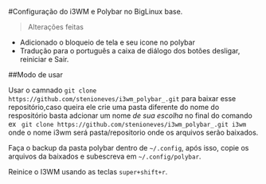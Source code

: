 
#Configuração do i3WM e Polybar no BigLinux base.

>Alterações feitas

 * Adicionado o bloqueio de tela e seu icone no polybar
 * Tradução para o português a caixa de diálogo dos botões desligar, reiniciar e Sair.
   

 ##Modo de usar  
 
 Usar o camnado `git clone https://github.com/stenioneves/i3wm_polybar_.git` para baixar esse repositório,caso queira ele crie uma pasta diferente do nome do respositório basta adcionar um nome *de sua escolha* no final do comando ex ` git clone https://github.com/stenioneves/i3wm_polybar_.git i3wm` onde o nome i3wm será pasta/repositorio onde os arquivos  serão baixados.   
 
 Faça o backup da pasta polybar dentro de `~/.config`, após isso, copie os arquivos da baixados  e subescreva  em `~/.config/polybar`.  
 
 Reinice o I3WM usando as teclas  `super+shift+r`.


 
 
 

